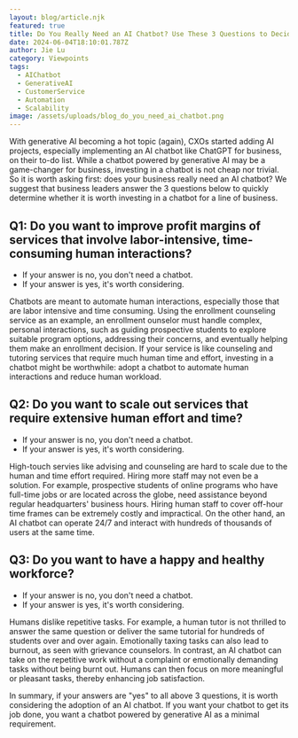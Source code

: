 ```yaml
---
layout: blog/article.njk
featured: true
title: Do You Really Need an AI Chatbot? Use These 3 Questions to Decide
date: 2024-06-04T18:10:01.787Z
author: Jie Lu
category: Viewpoints
tags:
  - AIChatbot
  - GenerativeAI
  - CustomerService
  - Automation
  - Scalability
image: /assets/uploads/blog_do_you_need_ai_chatbot.png
---
```

With generative AI becoming a hot topic (again), CXOs started adding AI projects, especially implementing an AI chatbot like ChatGPT for business, on their to-do list. While a chatbot powered by generative AI may be a game-changer for business, investing in a chatbot is not cheap nor trivial. So it is worth asking first: does your business really need an AI chatbot? We suggest that business leaders answer the 3 questions below to quickly determine whether it is worth investing in a chatbot for a line of business.

## Q﻿1: Do you want to improve profit margins of services that involve labor-intensive, time-consuming human interactions?

* If your answer is no, you don't need a chatbot. 
* If your answer is yes, it's worth considering. 

Chatbots are meant to automate human interactions, especially those that are labor intensive and time consuming.  Using the enrollment counseling service as an example, an enrollment ounselor must handle complex, personal interactions, such as guiding prospective students to explore suitable program options,  addressing their concerns, and eventually helping them make an enrollment decision. If your service is like counseling and tutoring services that require much human time and effort, investing in a chatbot might be worthwhile: adopt a chatbot to automate human interactions and reduce human workload. 

## Q﻿2: Do you want to scale out services that require extensive human effort and time?

* If your answer is no, you don't need a chatbot.
* If your answer is yes, it's worth considering.

High-touch servies like advising and counseling are hard to scale due to the human and time effort required. Hiring more staff may not even be a solution. For example, prospective students of online programs who have full-time jobs or are located across the globe, need assistance beyond regular headquarters' business hours. Hiring human staff to cover off-hour time frames can be extremely costly and impractical. On the other hand, an AI chatbot can operate 24/7 and interact with hundreds of thousands of users at the same time. 

## Q﻿3: Do you want to have a happy and healthy workforce?

* If your answer is no, you don't need a chatbot.
* If your answer is yes, it's worth considering. 


Humans dislike repetitive tasks. For example, a human tutor is not thrilled to answer the same question or deliver the same tutorial for hundreds of students over and over again. Emotionally taxing tasks can also lead to burnout, as seen with grievance counselors. In contrast, an AI chatbot can take on the repetitive work without a complaint or emotionally demanding tasks without being burnt out. Humans can then focus on more meaningful or pleasant tasks, thereby enhancing job satisfaction.

In summary, if your answers are "yes" to all above 3 questions, it is worth considering the adoption of an AI chatbot. If you want your chatbot to get its job done,  you want a chatbot powered by generative AI as a minimal requirement.